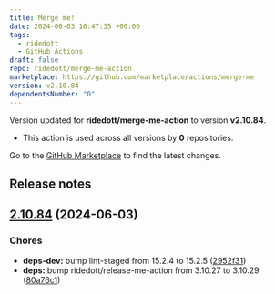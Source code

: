 ```yaml
---
title: Merge me!
date: 2024-06-03 16:47:35 +00:00
tags:
  - ridedott
  - GitHub Actions
draft: false
repo: ridedott/merge-me-action
marketplace: https://github.com/marketplace/actions/merge-me
version: v2.10.84
dependentsNumber: "0"
---
```



Version updated for **ridedott/merge-me-action** to version **v2.10.84**.
- This action is used across all versions by **0** repositories.

Go to the [GitHub Marketplace](https://github.com/marketplace/actions/merge-me) to find the latest changes.

## Release notes

## [2.10.84](https://github.com/ridedott/merge-me-action/compare/v2.10.83...v2.10.84) (2024-06-03)


### Chores

* **deps-dev:** bump lint-staged from 15.2.4 to 15.2.5 ([2952f31](https://github.com/ridedott/merge-me-action/commit/2952f318138bfe53e54b5fda148219fdef8466a8))
* **deps:** bump ridedott/release-me-action from 3.10.27 to 3.10.29 ([80a76c1](https://github.com/ridedott/merge-me-action/commit/80a76c1a658475bfb1355db6a58f1a137918a798))




